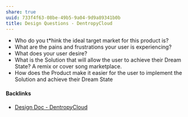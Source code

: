 ```yaml
---
share: true
uuid: 733f4f63-08be-49b5-9a04-9d9a89341b0b
title: Design Questions - DentropyCloud
---
```

* Who do you t*hink the ideal target market for this product is?
* What are the pains and frustrations your user is experiencing?
* What does your user desire? 
* What is the Solution that will allow the user to achieve their Dream State? A remix or cover song marketplace. 
* How does the Product make it easier for the user to implement the Solution and achieve their Dream State

#### Backlinks

* [Design Doc - DentropyCloud](/6c1ccc56-5584-4ec8-9208-34fcdd2a97a5)